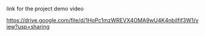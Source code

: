 link for the project demo video

https://drive.google.com/file/d/1HoPc1mzWREVX4OMA9wU4K4nbiIfif3W1/view?usp=sharing